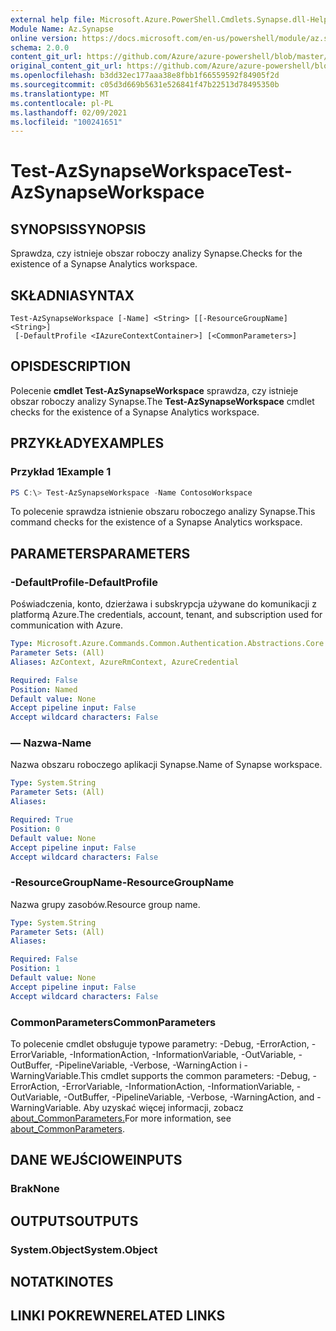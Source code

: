 ```yaml
---
external help file: Microsoft.Azure.PowerShell.Cmdlets.Synapse.dll-Help.xml
Module Name: Az.Synapse
online version: https://docs.microsoft.com/en-us/powershell/module/az.synapse/test-azsynapseworkspace
schema: 2.0.0
content_git_url: https://github.com/Azure/azure-powershell/blob/master/src/Synapse/Synapse/help/Test-AzSynapseWorkspace.md
original_content_git_url: https://github.com/Azure/azure-powershell/blob/master/src/Synapse/Synapse/help/Test-AzSynapseWorkspace.md
ms.openlocfilehash: b3dd32ec177aaa38e8fbb1f66559592f84905f2d
ms.sourcegitcommit: c05d3d669b5631e526841f47b22513d78495350b
ms.translationtype: MT
ms.contentlocale: pl-PL
ms.lasthandoff: 02/09/2021
ms.locfileid: "100241651"
---
```

# <span data-ttu-id="e5fe4-101">Test-AzSynapseWorkspace</span><span class="sxs-lookup"><span data-stu-id="e5fe4-101">Test-AzSynapseWorkspace</span></span>

## <span data-ttu-id="e5fe4-102">SYNOPSIS</span><span class="sxs-lookup"><span data-stu-id="e5fe4-102">SYNOPSIS</span></span>
<span data-ttu-id="e5fe4-103">Sprawdza, czy istnieje obszar roboczy analizy Synapse.</span><span class="sxs-lookup"><span data-stu-id="e5fe4-103">Checks for the existence of a Synapse Analytics workspace.</span></span>

## <span data-ttu-id="e5fe4-104">SKŁADNIA</span><span class="sxs-lookup"><span data-stu-id="e5fe4-104">SYNTAX</span></span>

```
Test-AzSynapseWorkspace [-Name] <String> [[-ResourceGroupName] <String>]
 [-DefaultProfile <IAzureContextContainer>] [<CommonParameters>]
```

## <span data-ttu-id="e5fe4-105">OPIS</span><span class="sxs-lookup"><span data-stu-id="e5fe4-105">DESCRIPTION</span></span>
<span data-ttu-id="e5fe4-106">Polecenie **cmdlet Test-AzSynapseWorkspace** sprawdza, czy istnieje obszar roboczy analizy Synapse.</span><span class="sxs-lookup"><span data-stu-id="e5fe4-106">The **Test-AzSynapseWorkspace** cmdlet checks for the existence of a Synapse Analytics workspace.</span></span>

## <span data-ttu-id="e5fe4-107">PRZYKŁADY</span><span class="sxs-lookup"><span data-stu-id="e5fe4-107">EXAMPLES</span></span>

### <span data-ttu-id="e5fe4-108">Przykład 1</span><span class="sxs-lookup"><span data-stu-id="e5fe4-108">Example 1</span></span>
```powershell
PS C:\> Test-AzSynapseWorkspace -Name ContosoWorkspace
```

<span data-ttu-id="e5fe4-109">To polecenie sprawdza istnienie obszaru roboczego analizy Synapse.</span><span class="sxs-lookup"><span data-stu-id="e5fe4-109">This command checks for the existence of a Synapse Analytics workspace.</span></span>

## <span data-ttu-id="e5fe4-110">PARAMETERS</span><span class="sxs-lookup"><span data-stu-id="e5fe4-110">PARAMETERS</span></span>

### <span data-ttu-id="e5fe4-111">-DefaultProfile</span><span class="sxs-lookup"><span data-stu-id="e5fe4-111">-DefaultProfile</span></span>
<span data-ttu-id="e5fe4-112">Poświadczenia, konto, dzierżawa i subskrypcja używane do komunikacji z platformą Azure.</span><span class="sxs-lookup"><span data-stu-id="e5fe4-112">The credentials, account, tenant, and subscription used for communication with Azure.</span></span>

```yaml
Type: Microsoft.Azure.Commands.Common.Authentication.Abstractions.Core.IAzureContextContainer
Parameter Sets: (All)
Aliases: AzContext, AzureRmContext, AzureCredential

Required: False
Position: Named
Default value: None
Accept pipeline input: False
Accept wildcard characters: False
```

### <span data-ttu-id="e5fe4-113">— Nazwa</span><span class="sxs-lookup"><span data-stu-id="e5fe4-113">-Name</span></span>
<span data-ttu-id="e5fe4-114">Nazwa obszaru roboczego aplikacji Synapse.</span><span class="sxs-lookup"><span data-stu-id="e5fe4-114">Name of Synapse workspace.</span></span>

```yaml
Type: System.String
Parameter Sets: (All)
Aliases:

Required: True
Position: 0
Default value: None
Accept pipeline input: False
Accept wildcard characters: False
```

### <span data-ttu-id="e5fe4-115">-ResourceGroupName</span><span class="sxs-lookup"><span data-stu-id="e5fe4-115">-ResourceGroupName</span></span>
<span data-ttu-id="e5fe4-116">Nazwa grupy zasobów.</span><span class="sxs-lookup"><span data-stu-id="e5fe4-116">Resource group name.</span></span>

```yaml
Type: System.String
Parameter Sets: (All)
Aliases:

Required: False
Position: 1
Default value: None
Accept pipeline input: False
Accept wildcard characters: False
```

### <span data-ttu-id="e5fe4-117">CommonParameters</span><span class="sxs-lookup"><span data-stu-id="e5fe4-117">CommonParameters</span></span>
<span data-ttu-id="e5fe4-118">To polecenie cmdlet obsługuje typowe parametry: -Debug, -ErrorAction, -ErrorVariable, -InformationAction, -InformationVariable, -OutVariable, -OutBuffer, -PipelineVariable, -Verbose, -WarningAction i -WarningVariable.</span><span class="sxs-lookup"><span data-stu-id="e5fe4-118">This cmdlet supports the common parameters: -Debug, -ErrorAction, -ErrorVariable, -InformationAction, -InformationVariable, -OutVariable, -OutBuffer, -PipelineVariable, -Verbose, -WarningAction, and -WarningVariable.</span></span> <span data-ttu-id="e5fe4-119">Aby uzyskać więcej informacji, zobacz [about_CommonParameters.](http://go.microsoft.com/fwlink/?LinkID=113216)</span><span class="sxs-lookup"><span data-stu-id="e5fe4-119">For more information, see [about_CommonParameters](http://go.microsoft.com/fwlink/?LinkID=113216).</span></span>

## <span data-ttu-id="e5fe4-120">DANE WEJŚCIOWE</span><span class="sxs-lookup"><span data-stu-id="e5fe4-120">INPUTS</span></span>

### <span data-ttu-id="e5fe4-121">Brak</span><span class="sxs-lookup"><span data-stu-id="e5fe4-121">None</span></span>

## <span data-ttu-id="e5fe4-122">OUTPUTS</span><span class="sxs-lookup"><span data-stu-id="e5fe4-122">OUTPUTS</span></span>

### <span data-ttu-id="e5fe4-123">System.Object</span><span class="sxs-lookup"><span data-stu-id="e5fe4-123">System.Object</span></span>
## <span data-ttu-id="e5fe4-124">NOTATKI</span><span class="sxs-lookup"><span data-stu-id="e5fe4-124">NOTES</span></span>

## <span data-ttu-id="e5fe4-125">LINKI POKREWNE</span><span class="sxs-lookup"><span data-stu-id="e5fe4-125">RELATED LINKS</span></span>
